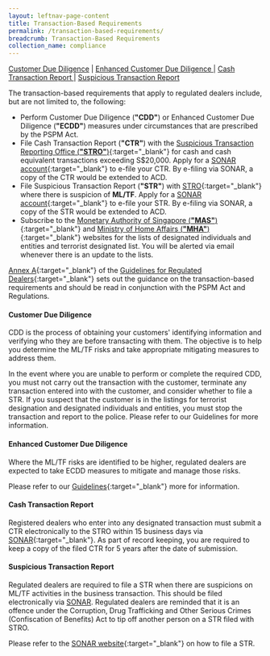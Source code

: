 ```yaml
---
layout: leftnav-page-content
title: Transaction-Based Requirements
permalink: /transaction-based-requirements/
breadcrumb: Transaction-Based Requirements
collection_name: compliance
---
```


<a href="#Customer Due Diligence">Customer Due Diligence</a> | <a href="#Enhanced Customer Due Diligence">Enhanced Customer Due Diligence </a> | <a href="#Cash Transaction Report">Cash Transaction Report </a> | <a href="#Suspicious Transaction Report">Suspicious Transaction Report </a>

The transaction-based requirements that apply to regulated dealers include, but are not limited to, the following:

* Perform Customer Due Diligence (**"CDD"**) or Enhanced Customer Due Diligence (**"ECDD"**) measures under circumstances that are prescribed by the PSPM Act.<br>
* File Cash Transaction Report (**"CTR"**) with the [Suspicious Transaction Reporting Office (**"STRO"**)](https://www.police.gov.sg/advisories/crime/commercial-crimes/suspicious-transaction-reporting-office){:target="_blank"} for cash and cash equivalent transactions exceeding S$20,000. Apply for a [SONAR account](https://www.police.gov.sg/sonar){:target="_blank"} to e-file your CTR. By e-filing via SONAR, a copy of the CTR would be extended to ACD. <br>
* File Suspicious Transaction Report (**"STR"**) with [STRO](https://www.police.gov.sg/advisories/crime/commercial-crimes/suspicious-transaction-reporting-office){:target="_blank"} where there is suspicion of **ML/TF**. Apply for a [SONAR account](https://www.police.gov.sg/sonar){:target="_blank"} to e-file your STR. By e-filing via SONAR, a copy of the STR would be extended to ACD.<br>
* Subscribe to the [Monetary Authority of Singapore (**"MAS"**)](https://www.mas.gov.sg/subscription-services){:target="_blank"} and [Ministry of Home Affairs (**"MHA"**)](https://www.mha.gov.sg/inter-ministry-committee-terrorist-designation-(imc-td)){:target="_blank"} websites for the lists of designated individuals and entities and terrorist designated list. You will be alerted via email whenever there is an update to the lists.

[Annex A](/images/Annex%20A%20AMLCFT%20Flowchart%20for%20Regulated%20Dealers.pdf){:target="_blank"} of the [Guidelines for Regulated Dealers](/images/Guidelines%20for%20regulated%20dealers_20190828_V1.1Final.pdf){:target="_blank"} sets out the guidance on the transaction-based requirements and should be read in conjunction with the PSPM Act and Regulations.

#### <a id="Customer Due Diligence"></a> Customer Due Diligence

CDD is the process of obtaining your customers' identifying information and verifying who they are before transacting with them. The objective is to help you determine the ML/TF risks and take appropriate mitigating measures to address them.

In the event where you are unable to perform or complete the required CDD, you must not carry out the transaction with the customer, terminate any transaction entered into with the customer, and consider whether to file a STR. If you suspect that the customer is in the listings for terrorist designation and designated individuals and entities, you must stop the transaction and report to the police. Please refer to our Guidelines for more information.

#### <a id="Enhanced Customer Due Diligence"></a> Enhanced Customer Due Diligence

Where the ML/TF risks are identified to be higher, regulated dealers are expected to take ECDD measures to mitigate and manage those risks.

Please refer to our [Guidelines](/images/Guidelines%20for%20regulated%20dealers_20190828_V1.1Final.pdf){:target="_blank"} more for information.

#### <a id="Cash Transaction Report"></a> Cash Transaction Report

Registered dealers who enter into any designated transaction must submit a CTR electronically to the STRO within 15 business days via [SONAR](https://www.police.gov.sg/sonar){:target="_blank"}. As part of record keeping, you are required to keep a copy of the filed CTR for 5 years after the date of submission.


#### <a id="Suspicious Transaction Report"></a> Suspicious Transaction Report

Regulated dealers are required to file a STR when there are suspicions on ML/TF activities in the business transaction. This should be filed electronically via [SONAR](https://www.police.gov.sg/sonar). Regulated dealers are reminded that it is an offence under the Corruption, Drug Trafficking and Other Serious Crimes (Confiscation of Benefits) Act to tip off another person on a STR filed with STRO.

Please refer to the [SONAR website](https://www.police.gov.sg/sonar){:target="_blank"} on how to file a STR.

